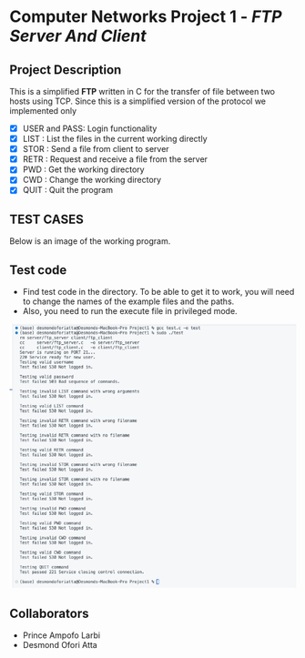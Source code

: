 
# Computer Networks Project 1 - *FTP Server And Client*

## Project Description
This is a simplified **FTP** written in C for the transfer of file between two hosts using TCP. Since this is a simplified version of the protocol we implemented only 
   - [X] USER and PASS: Login functionality
   - [X] LIST : List the files in the current working directly
   - [X] STOR : Send a file from client to server
   - [X] RETR : Request and receive a file from the server
   - [X] PWD  : Get the working directory 
   - [X] CWD  : Change the working directory 
   - [X] QUIT : Quit the program

## TEST CASES
Below is an image of the working program. 


## Test code
- Find test code in the directory. To be able to get it to work, you will need to change the names of the example files and the paths.
- Also, you need to run the execute file in privileged mode. 

![Screenshot of the test cases](./testscreenshot.png)

## Collaborators
- Prince Ampofo Larbi
- Desmond Ofori Atta